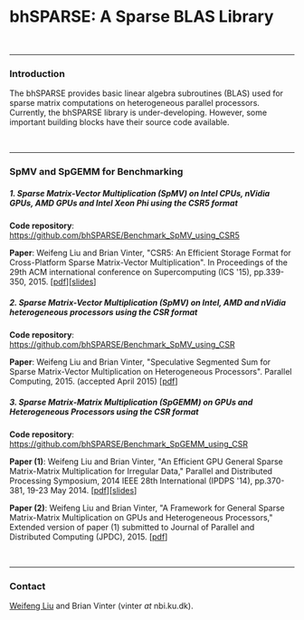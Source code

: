 bhSPARSE: A Sparse BLAS Library
========

<br><hr>
<h3>Introduction</h3>

The bhSPARSE provides basic linear algebra subroutines (BLAS) used for sparse matrix computations on heterogeneous parallel processors. Currently, the bhSPARSE library is under-developing. However, some important building blocks have their source code available.

<br><hr>
<h3>SpMV and SpGEMM for Benchmarking</h3>

<h5>1. Sparse Matrix-Vector Multiplication (SpMV) on Intel CPUs, nVidia GPUs, AMD GPUs and Intel Xeon Phi using the CSR5 format</h5>

<b>Code repository</b>: <a href="https://github.com/bhSPARSE/Benchmark_SpMV_using_CSR5">https://github.com/bhSPARSE/Benchmark_SpMV_using_CSR5</a>

<b>Paper</b>: Weifeng Liu and Brian Vinter, "CSR5: An Efficient Storage Format for Cross-Platform Sparse Matrix-Vector Multiplication". In Proceedings of the 29th ACM international conference on Supercomputing (ICS '15), pp.339-350, 2015. 
[<a href="http://www.nbi.dk/~weifeng/papers/CSR5_Liu_ics15.pdf">pdf</a>][<a href="http://www.nbi.dk/~weifeng/slides/CSR5_Liu_ics15_slides.pptx">slides</a>]

<h5>2. Sparse Matrix-Vector Multiplication (SpMV) on Intel, AMD and nVidia heterogeneous processors using the CSR format</h5>

<b>Code repository</b>: <a href="https://github.com/bhSPARSE/Benchmark_SpMV_using_CSR">https://github.com/bhSPARSE/Benchmark_SpMV_using_CSR</a>

<b>Paper</b>: Weifeng Liu and Brian Vinter, "Speculative Segmented Sum for Sparse Matrix-Vector Multiplication on Heterogeneous Processors". Parallel Computing, 2015. (accepted April 2015)
[<a href="http://arxiv.org/pdf/1504.06474v1">pdf</a>]

<h5>3. Sparse Matrix-Matrix Multiplication (SpGEMM) on GPUs and Heterogeneous Processors using the CSR format</h5>

<b>Code repository</b>: <a href="https://github.com/bhSPARSE/Benchmark_SpGEMM_using_CSR">https://github.com/bhSPARSE/Benchmark_SpGEMM_using_CSR</a>

<b>Paper (1)</b>: Weifeng Liu and Brian Vinter, "An Efficient GPU General Sparse Matrix-Matrix Multiplication for Irregular Data," Parallel and Distributed Processing Symposium, 2014 IEEE 28th International (IPDPS '14), pp.370-381, 19-23 May 2014. [<a href="http://www.nbi.dk/~weifeng/papers/SpGEMM_Liu_ipdps14.pdf">pdf</a>][<a href="http://www.nbi.dk/~weifeng/slides/SpGEMM_Liu_ipdps14_slides.pptx">slides</a>]

<b>Paper (2)</b>: Weifeng Liu and Brian Vinter, "A Framework for General Sparse Matrix-Matrix Multiplication on GPUs and Heterogeneous Processors," Extended version of paper (1) submitted to Journal of Parallel and Distributed Computing (JPDC), 2015. [<a href="http://arxiv.org/pdf/1504.05022v1.pdf">pdf</a>]

<br><hr>
<h3>Contact</h3>

<a href="http://www.nbi.dk/~weifeng/">Weifeng Liu</a> and Brian Vinter (vinter _at_ nbi.ku.dk).



